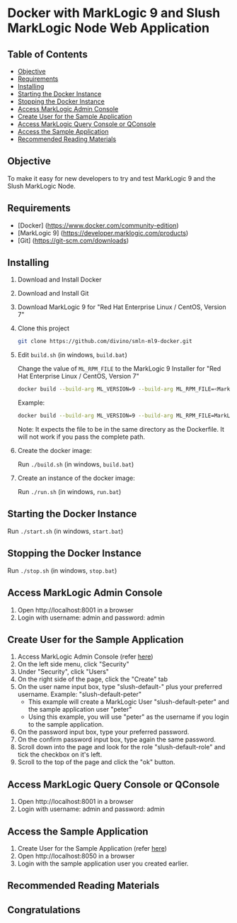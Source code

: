 # Docker with MarkLogic 9 and Slush MarkLogic Node Web Application

## Table of Contents

 - [Objective](#objective)
 - [Requirements](#requirements)
 - [Installing](#installing)
 - [Starting the Docker Instance](#starting-the-docker-instance)
 - [Stopping the Docker Instance](#stopping-the-docker-instance)
 - [Access MarkLogic Admin Console](#access-marklogic-admin-console)
 - [Create User for the Sample Application](#create-user-for-the-sample-application)
 - [Access MarkLogic Query Console or QConsole](#access-marklogic-query-console-or-qconsole)
 - [Access the Sample Application](#access-the-sample-application)
 - [Recommended Reading Materials](#recommended-reading-materials)

## Objective

To make it easy for new developers to try and test MarkLogic 9 and the Slush MarkLogic Node.

## Requirements

* [Docker] (https://www.docker.com/community-edition)
* [MarkLogic 9] (https://developer.marklogic.com/products)
* [Git] (https://git-scm.com/downloads)

## Installing

1. Download and Install Docker
1. Download and Install Git
1. Download MarkLogic 9 for "Red Hat Enterprise Linux / CentOS, Version 7"
1. Clone this project
 
   ```bash
   git clone https://github.com/divino/smln-ml9-docker.git 
   ```  
 
1. Edit `build.sh` (in windows, `build.bat`)
   
   Change the value of `ML_RPM_FILE` to the MarkLogic 9 Installer for "Red Hat Enterprise Linux / CentOS, Version 7"
   ```bash
   docker build --build-arg ML_VERSION=9 --build-arg ML_RPM_FILE=<MarkLogic-Installer-Filename> --build-arg ML_ADMIN_USER=admin --build-arg ML_ADMIN_PASSWORD=admin --rm=true -t marklogic9 . 

   ```

   Example:
   ```bash
   docker build --build-arg ML_VERSION=9 --build-arg ML_RPM_FILE=MarkLogic-9.0-1.1.x86_64.rpm --build-arg ML_ADMIN_USER=admin --build-arg ML_ADMIN_PASSWORD=admin --rm=true -t marklogic9 . 

   ```
   
   Note:
   It expects the file to be in the same directory as the Dockerfile. It will not work if you pass the complete path.

1. Create the docker image:

   Run `./build.sh` (in windows, `build.bat`)   
   
1. Create an instance of the docker image:
   
   Run `./run.sh` (in windows, `run.bat`)   

## Starting the Docker Instance

   Run `./start.sh` (in windows, `start.bat`)

## Stopping the Docker Instance

   Run `./stop.sh` (in windows, `stop.bat`)
   
## Access MarkLogic Admin Console
   
1. Open http://localhost:8001 in a browser
1. Login with username: admin and password: admin
   
## Create User for the Sample Application   

1. Access MarkLogic Admin Console (refer [here](#access-markLogic-admin-console))
1. On the left side menu, click "Security"
1. Under "Security", click "Users"
1. On the right side of the page, click the "Create" tab
1. On the user name input box, type "slush-default-" plus your preferred username.
   Example: "slush-default-peter"
   * This example will create a MarkLogic User "slush-default-peter" and the sample application user "peter"
   * Using this example, you will use "peter" as the username if you login to the sample application.
1. On the password input box, type your preferred password.
1. On the confirm password input box, type again the same password.
1. Scroll down into the page and look for the role "slush-default-role" and tick the checkbox on it's left.   
1. Scroll to the top of the page and click the "ok" button.

## Access MarkLogic Query Console or QConsole   

1. Open http://localhost:8001 in a browser
1. Login with username: admin and password: admin

## Access the Sample Application

1. Create User for the Sample Application (refer [here](#create-user-for-the-sample-application))
1. Open http://localhost:8050 in a browser
1. Login with the sample application user you created earlier.

## Recommended Reading Materials

## Congratulations
